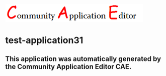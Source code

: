 ![CAE](https://github.com/cae-test/CAE-Deployment-Temp/blob/master/img/logo.png)  

test-application31
===================


This application was automatically generated by the Community Application Editor CAE.  
---------------
